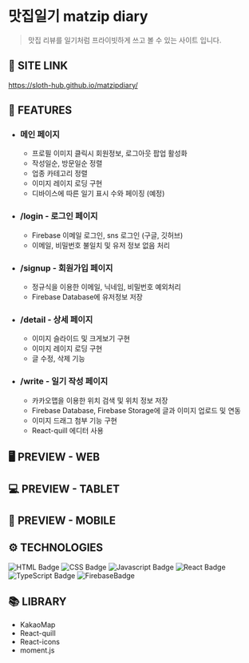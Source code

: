 # 맛집일기 matzip diary

> 맛집 리뷰를 일기처럼 프라이빗하게 쓰고 볼 수 있는 사이트 입니다. 

## 🔗 **SITE LINK**
https://sloth-hub.github.io/matzipdiary/

## 📄 **FEATURES**

- ### 메인 페이지
    - 프로필 이미지 클릭시 회원정보, 로그아웃 팝업 활성화
    - 작성일순, 방문일순 정렬
    - 업종 카테고리 정렬
    - 이미지 레이지 로딩 구현
    - 디바이스에 따른 일기 표시 수와 페이징 (예정)

- ### /login - 로그인 페이지
  - Firebase 이메일 로그인, sns 로그인 (구글, 깃허브)
  - 이메일, 비밀번호 불일치 및 유저 정보 없음 처리

- ### /signup - 회원가입 페이지
  - 정규식을 이용한 이메일, 닉네임, 비밀번호 예외처리
  - Firebase Database에 유저정보 저장

- ### /detail - 상세 페이지
  - 이미지 슬라이드 및 크게보기 구현
  - 이미지 레이지 로딩 구현
  - 글 수정, 삭제 기능

- ### /write - 일기 작성 페이지
  - 카카오맵을 이용한 위치 검색 및 위치 정보 저장
  - Firebase Database, Firebase Storage에 글과 이미지 업로드 및 연동
  - 이미지 드래그 첨부 기능 구현
  - React-quill 에디터 사용

## 🖥 PREVIEW - **WEB**

## 💻 PREVIEW - **TABLET**

## 📱 PREVIEW - **MOBILE**

## ⚙ TECHNOLOGIES

![HTML Badge](https://img.shields.io/badge/html5-E34F26?style=for-the-badge&logo=html5&logoColor=white)
![CSS Badge](https://img.shields.io/badge/css3-1572B6?style=for-the-badge&logo=css3&logoColor=white)
![Javascript Badge](https://img.shields.io/badge/javascript-F7DF1E?style=for-the-badge&logo=javascript&logoColor=black)
![React Badge](https://img.shields.io/badge/react-61DAFB?style=for-the-badge&logo=react&logoColor=black)
![TypeScript Badge](https://img.shields.io/badge/typescript-3178C6?style=for-the-badge&logo=typescript&logoColor=black)
![FirebaseBadge](https://img.shields.io/badge/firebase-FFCA28?style=for-the-badge&logo=firebase&logoColor=white)

## 📚 LIBRARY
- KakaoMap
- React-quill
- React-icons
- moment.js